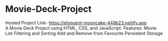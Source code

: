 # Movie-Deck-Project
Hosted Project Link- https://eloquent-mooncake-448b23.netlify.app <br>
A Movie Deck Project using HTML, CSS, and JavaScript. 
Features:
Movie List
Filtering and Sorting
Add and Remove from Favourite
Persistent Storage
